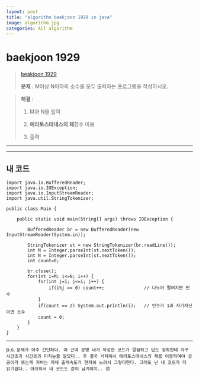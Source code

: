 ```yaml
---  
layout: post  
title: "algorithm baekjoon 1929 in java"  
image: algorithm.jpg  
categories: All algorithm  
---  
```


# baekjoon 1929  

> [beakjoon 1929](https://www.acmicpc.net/problem/1929)  
>   
> **문제** : M이상 N이하의 소수를 모두 출력하는 프로그램을 작성하시오.

> **해결** :  
> 1. M과 N을 입력  
> 
> 2. **에라토스테네스의 체**함수 이용  
> 
> 3. 출력  

---  

<script src="https://gist.github.com/nnlog/916cdabc245d76321993fc134cee6ede.js"></script>  

---   

## 내 코드  
```  
import java.io.BufferedReader;
import java.io.IOException;
import java.io.InputStreamReader;
import java.util.StringTokenizer;

public class Main {

	public static void main(String[] args) throws IOException {
		
		BufferedReader br = new BufferedReader(new InputStreamReader(System.in));
		
		StringTokenizer st = new StringTokenizer(br.readLine());
		int M = Integer.parseInt(st.nextToken());
		int N = Integer.parseInt(st.nextToken());
		int count=0;
		
		br.close();
		for(int i=M; i<=N; i++) {
			for(int j=1; j<=i; j++) {
				if(i%j == 0) count++;				// 나누어 떨어지면 인수
			}
			if(count == 2) System.out.println(i); 	// 인수가 1과 자기자신이면 소수
			count = 0;
		}
	}
}

```  

---  

p.s. `문제가 아주 간단하다. 아 근데 분명 내가 작성한 코드가 깔끔하고 답도 정확한데 자꾸 시간초과 시간초과 미치는줄 알았다.. 후 결국 서치해서 에라토스테네스의 체를 이용하여야 성공이라 뜨는게 자바는 자체 출력속도가 현저히 느려서 그렇다한다. 그래도 난 내 코드가 더 읽기쉽다.. 아쉬워서 내 코드도 같이 남겨야지.. 😞`
